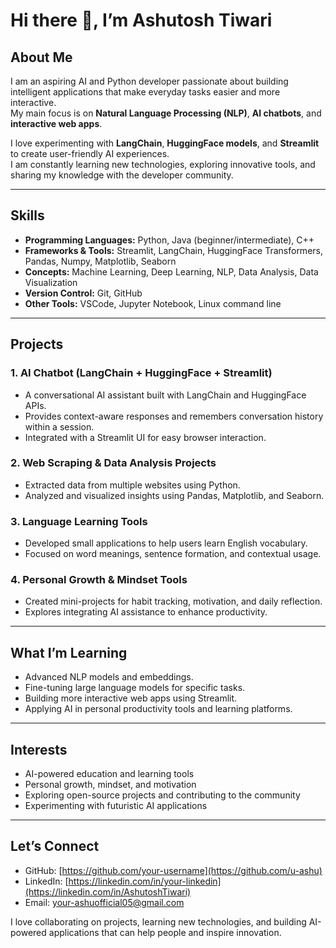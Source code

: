 # Hi there 👋, I’m Ashutosh Tiwari

## About Me
I am an aspiring AI and Python developer passionate about building intelligent applications that make everyday tasks easier and more interactive.  
My main focus is on **Natural Language Processing (NLP)**, **AI chatbots**, and **interactive web apps**.

I love experimenting with **LangChain**, **HuggingFace models**, and **Streamlit** to create user-friendly AI experiences.  
I am constantly learning new technologies, exploring innovative tools, and sharing my knowledge with the developer community.

---

## Skills
- **Programming Languages:** Python, Java (beginner/intermediate), C++
- **Frameworks & Tools:** Streamlit, LangChain, HuggingFace Transformers, Pandas, Numpy, Matplotlib, Seaborn
- **Concepts:** Machine Learning, Deep Learning, NLP, Data Analysis, Data Visualization
- **Version Control:** Git, GitHub
- **Other Tools:** VSCode, Jupyter Notebook, Linux command line

---

## Projects
### 1. AI Chatbot (LangChain + HuggingFace + Streamlit)
- A conversational AI assistant built with LangChain and HuggingFace APIs.
- Provides context-aware responses and remembers conversation history within a session.
- Integrated with a Streamlit UI for easy browser interaction.

### 2. Web Scraping & Data Analysis Projects
- Extracted data from multiple websites using Python.
- Analyzed and visualized insights using Pandas, Matplotlib, and Seaborn.

### 3. Language Learning Tools
- Developed small applications to help users learn English vocabulary.
- Focused on word meanings, sentence formation, and contextual usage.

### 4. Personal Growth & Mindset Tools
- Created mini-projects for habit tracking, motivation, and daily reflection.
- Explores integrating AI assistance to enhance productivity.

---

## What I’m Learning
- Advanced NLP models and embeddings.
- Fine-tuning large language models for specific tasks.
- Building more interactive web apps using Streamlit.
- Applying AI in personal productivity tools and learning platforms.

---

## Interests
- AI-powered education and learning tools
- Personal growth, mindset, and motivation
- Exploring open-source projects and contributing to the community
- Experimenting with futuristic AI applications

---

## Let’s Connect
- GitHub: [https://github.com/your-username](https://github.com/u-ashu)
- LinkedIn: [https://linkedin.com/in/your-linkedin](https://linkedin.com/in/AshutoshTiwari)
- Email: your-ashuofficial05@gmail.com

I love collaborating on projects, learning new technologies, and building AI-powered applications that can help people and inspire innovation.
